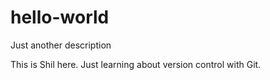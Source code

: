 # hello-world
Just another description

This is Shil here. Just learning about version control with Git.
